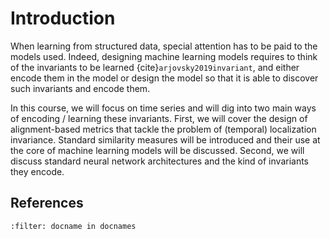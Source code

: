 # Introduction

When learning from structured data, special attention has to be paid to the
models used.
Indeed, designing machine learning models requires to think of the invariants
to be learned {cite}`arjovsky2019invariant`, and either encode them in the model
or design the model so that it is able to discover such invariants and encode
them.

In this course, we will focus on time series and will dig into two main ways
of encoding / learning these invariants.
First, we will cover the design of alignment-based metrics that tackle the
problem of (temporal) localization invariance.
Standard similarity measures will be introduced and their use at the core of
machine learning models will be discussed.
Second, we will discuss standard neural network architectures and the kind of
invariants they encode.


## References

```{bibliography}
:filter: docname in docnames
```
